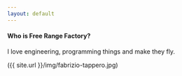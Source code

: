 ```yaml
---
layout: default
---
```

#### Who is Free Range Factory?

I love engineering, programming things and make they fly.

({{ site.url }}/img/fabrizio-tappero.jpg)



